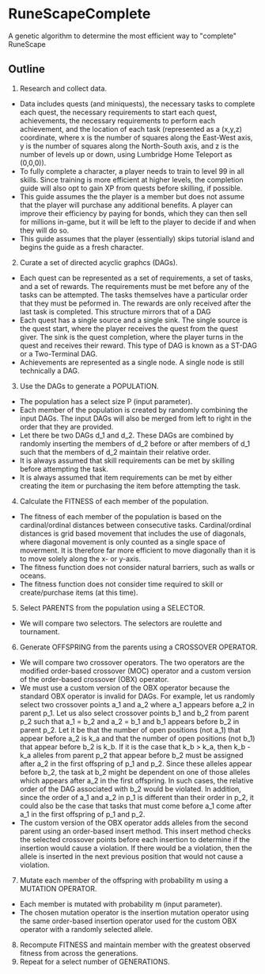 # RuneScapeComplete
A genetic algorithm to determine the most efficient way to "complete" RuneScape

## Outline
1. Research and collect data.
  * Data includes quests (and miniquests), the necessary tasks to complete each quest, the necessary requirements to start each quest, achievements, the necessary requirements to perform each achievement, and the location of each task (represented as a (x,y,z) coordinate, where x is the number of squares along the East-West axis, y is the number of squares along the North-South axis, and z is the number of levels up or down, using Lumbridge Home Teleport as (0,0,0)).
  * To fully complete a character, a player needs to train to level 99 in all skills. Since training is more efficient at higher levels, the completion guide will also opt to gain XP from quests before skilling, if possible.
  * This guide assumes the the player is a member but does not assume that the player will purchase any additional benefits. A player can improve their efficiency by paying for bonds, which they can then sell for millions in-game, but it will be left to the player to decide if and when they will do so.
  * This guide assumes that the player (essentially) skips tutorial island and begins the guide as a fresh character.
2. Curate a set of directed acyclic graphcs (DAGs).
  * Each quest can be represented as a set of requirements, a set of tasks, and a set of rewards. The requirements must be met before any of the tasks can be attempted. The tasks themselves have a particular order that they must be peformed in. The rewards are only received after the last task is completed. This structure mirrors that of a DAG
  * Each quest has a single source and a single sink. The single source is the quest start, where the player receives the quest from the quest giver. The sink is the quest completion, where the player turns in the quest and receives their reward. This type of DAG is known as a ST-DAG or a Two-Terminal DAG.
  * Achievements are represented as a single node. A single node is still technically a DAG.
3. Use the DAGs to generate a POPULATION.
  * The population has a select size P (input parameter).
  * Each member of the population is created by randomly combining the input DAGs. The input DAGs will also be merged from left to right in the order that they are provided.
  * Let there be two DAGs d_1 and d_2. These DAGs are combined by randomly inserting the members of d_2 before or after members of d_1 such that the members of d_2 maintain their relative order.
  * It is always assumed that skill requirements can be met by skilling before attempting the task.
  * It is always assumed that item requirements can be met by either creating the item or purchasing the item before attempting the task.
4. Calculate the FITNESS of each member of the population.
  * The fitness of each member of the population is based on the cardinal/ordinal distances between consecutive tasks. Cardinal/ordinal distances is grid based movement that includes the use of diagonals, where diagonal movement is only counted as a single space of moverment. It is therefore far more efficient to move diagonally than it is to move solely along the x- or y-axis.
  * The fitness function does not consider natural barriers, such as walls or oceans.
  * The fitness function does not consider time required to skill or create/purchase items (at this time).
5. Select PARENTS from the population using a SELECTOR.
  * We will compare two selectors. The selectors are roulette and tournament.
6. Generate OFFSPRING from the parents using a CROSSOVER OPERATOR.
  * We will compare two crossover operators. The two operators are the modified order-based crossover (MOC) operator and a custom version of the order-based crossover (OBX) operator.
  * We must use a custom version of the OBX operator because the standard OBX operator is invalid for DAGs. For example, let us randomly select two crossover points a_1 and a_2 where a_1 appears before a_2 in parent p_1. Let us also select crossover points b_1 and b_2 from parent p_2 such that a_1 = b_2 and a_2 = b_1 and b_1 appears before b_2 in parent p_2. Let it be that the number of open positions (not a_1) that appear before a_2 is k_a and that the number of open positions (not b_1) that appear before b_2 is k_b. If it is the case that k_b > k_a, then k_b - k_a alleles from parent p_2 that appear before b_2 must be assigned after a_2 in the first offspring of p_1 and p_2. Since these alleles appear before b_2, the task at b_2 might be dependent on one of those alleles which appears after a_2 in the first offspring. In such cases, the relative order of the DAG associated with b_2 would be violated. In addition, since the order of a_1 and a_2 in p_1 is different than their order in p_2, it could also be the case that tasks that must come before a_1 come after a_1 in the first offspring of p_1 and p_2.
  * The custom version of the OBX operator adds alleles from the second parent using an order-based insert method. This insert method checks the selected crossover points before each insertion to determine if the insertion would cause a violation. If there would be a violation, then the allele is inserted in the next previous position that would not cause a violation.
7. Mutate each member of the offspring with probability m using a MUTATION OPERATOR.
  * Each member is mutated with probability m (input parameter).
  * The chosen mutation operator is the insertion mutation operator using the same order-based insertion operator used for the custom OBX operator with a randomly selected allele.
8. Recompute FITNESS and maintain member with the greatest observed fitness from across the generations.
9. Repeat for a select number of GENERATIONS.

